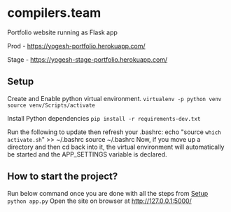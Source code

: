 # compilers.team
Portfolio website running as Flask app

Prod - https://yogesh-portfolio.herokuapp.com/

Stage - https://yogesh-stage-portfolio.herokuapp.com/

## Setup

Create and Enable python virtual environment.
`virtualenv -p python venv`
`source venv/Scripts/activate`

Install Python dependencies
`pip install -r requirements-dev.txt`

Run the following to update then refresh your .bashrc:
echo "source `which activate.sh`" >> ~/.bashrc
source ~/.bashrc
Now, if you move up a directory and then cd back into it, the virtual environment will automatically be started and the APP_SETTINGS variable is declared.

## How to start the project?
Run below command once you are done with all the steps from [Setup](#setup)
`python app.py`
Open the site on browser at http://127.0.0.1:5000/
